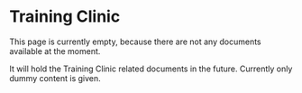 # Training Clinic

This page is currently empty, because there are not any documents available at the moment.

It will hold the Training Clinic related documents in the future. Currently only dummy content is given.
